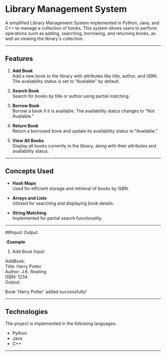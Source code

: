# Library Management System

A simplified Library Management System implemented in Python, Java, and C++ to manage a collection of books. This system allows users to perform operations such as adding, searching, borrowing, and returning books, as well as viewing the library's collection.

---

## Features

1. **Add Book**  
   Add a new book to the library with attributes like title, author, and ISBN. The availability status is set to "Available" by default.

2. **Search Book**  
   Search for books by title or author using partial matching.

3. **Borrow Book**  
   Borrow a book if it is available. The availability status changes to "Not Available."

4. **Return Book**  
   Return a borrowed book and update its availability status to "Available."

5. **View All Books**  
   Display all books currently in the library, along with their attributes and availability status.

---

## Concepts Used

- **Hash Maps**  
  Used for efficient storage and retrieval of books by ISBN.
  
- **Arrays and Lists**  
  Utilized for searching and displaying book details.

- **String Matching**  
  Implemented for partial search functionality.

---

##Input/ Output

-**Example**
   1. Add Book
   Input:

   AddBook:  
   Title: Harry Potter  
   Author: J.K. Rowling  
   ISBN: 1234  
   Output:


   Book 'Harry Potter' added successfully!

---

## Technologies

The project is implemented in the following languages:
- Python
- Java
- C++

---


